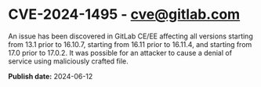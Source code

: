 # CVE-2024-1495 - cve@gitlab.com

An issue has been discovered in GitLab CE/EE affecting all versions starting from 13.1 prior to 16.10.7, starting from 16.11 prior to 16.11.4, and starting from 17.0 prior to 17.0.2. It was possible for an attacker to cause a denial of service using maliciously crafted file.

**Publish date:** 2024-06-12
